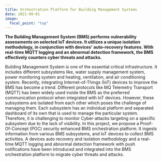 ```yaml
---
title: Orchestration Platform for Building Management Systems
date: 2021-09-01
image:
  focal_point: "top"
---
```


**The Building Management System (BMS) performs vulnerability assessments on selected IoT devices. It utilizes a unique isolation methodology, in conjunction with devices' auto-recovery features. With real-time MQTT logging and an abnormal detection framework, the BMS effectively counters cyber threats and attacks.**

<!--more-->

Building Management System is one of the essential critical infrastructure. It includes different subsystems like, water supply management system, power monitoring system and heating, ventilation, and air conditioning system. Recently, integrating Internet-of-Things (IoT) devices to improve the BMS has become a trend. Different protocols like MQ Telemetry Transport (MQTT) has been widely used inside the BMS as the preferred communication protocol when integrated with IoT devices. However, these subsystems are isolated from each other which poses the challenge of managing them. Each subsystem has an individual platform and separated dashboard of its own that is used to manage the particular system. Therefore, it is challenging to monitor Cyber-attacks targeting on a specific subsystem due to the lack of visibility. In this project, we propose a Proof-Of-Concept (POC) security enhanced BMS orchestration platform. It ingests information from various BMS subsystems, and IoT devices to collect BMS activities. A devices auto recovery and isolation methodology and a real-time MQTT logging and abnormal detection framework with push notifications have been introduced and integrated into the BMS orchestration platform to migrate cyber threats and attacks.
